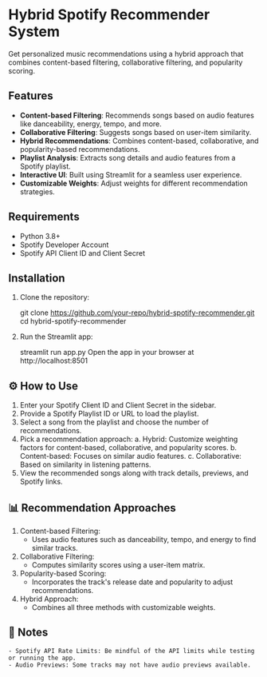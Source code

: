 # Hybrid Spotify Recommender System

Get personalized music recommendations using a hybrid approach that combines content-based filtering, collaborative filtering, and popularity scoring.

## Features

- **Content-based Filtering**: Recommends songs based on audio features like danceability, energy, tempo, and more.
- **Collaborative Filtering**: Suggests songs based on user-item similarity.
- **Hybrid Recommendations**: Combines content-based, collaborative, and popularity-based recommendations.
- **Playlist Analysis**: Extracts song details and audio features from a Spotify playlist.
- **Interactive UI**: Built using Streamlit for a seamless user experience.
- **Customizable Weights**: Adjust weights for different recommendation strategies.

## Requirements

- Python 3.8+
- Spotify Developer Account
- Spotify API Client ID and Client Secret

## Installation

1. Clone the repository:
   
   git clone https://github.com/your-repo/hybrid-spotify-recommender.git
   cd hybrid-spotify-recommender

2. Run the Streamlit app:

   streamlit run app.py
   Open the app in your browser at http://localhost:8501   


## ⚙️ How to Use
1. Enter your Spotify Client ID and Client Secret in the sidebar.
2. Provide a Spotify Playlist ID or URL to load the playlist.
3. Select a song from the playlist and choose the number of recommendations.
4. Pick a recommendation approach:
    a. Hybrid: Customize weighting factors for content-based, collaborative, and popularity scores.
    b. Content-based: Focuses on similar audio features.
    c. Collaborative: Based on similarity in listening patterns.
5. View the recommended songs along with track details, previews, and Spotify links.   


## 📊 Recommendation Approaches
1. Content-based Filtering:
    - Uses audio features such as danceability, tempo, and energy to find similar tracks.
2. Collaborative Filtering:
    - Computes similarity scores using a user-item matrix.
3. Popularity-based Scoring:
    - Incorporates the track's release date and popularity to adjust recommendations.
4. Hybrid Approach:
    - Combines all three methods with customizable weights.


## 📝 Notes
    - Spotify API Rate Limits: Be mindful of the API limits while testing or running the app.
    - Audio Previews: Some tracks may not have audio previews available.
